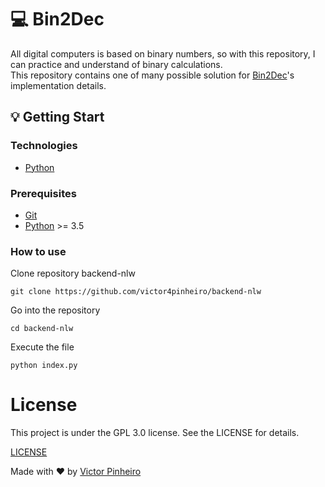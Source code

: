 # :computer: Bin2Dec

All digital computers is based on binary numbers, so with this repository, I can practice and understand of binary calculations.
<br>
This repository contains one of many possible solution for [Bin2Dec](https://github.com/florinpop17/app-ideas/blob/master/Projects/1-Beginner/Bin2Dec-App.md)'s implementation details.

## :bulb: Getting Start

### Technologies

* [Python](https://www.python.org/)

### Prerequisites

* [Git](https://git-scm.com/)
* [Python](https://www.python.org/) >= 3.5

### How to use

Clone repository backend-nlw
```
git clone https://github.com/victor4pinheiro/backend-nlw
```

Go into the repository
```
cd backend-nlw
```

Execute the file
```
python index.py
```

# License

This project is under the GPL 3.0 license. See the LICENSE for details.

[LICENSE](LICENSE)

Made with ♥ by [Victor Pinheiro](https://www.linkedin.com/in/victor-4-pinheiro/)
